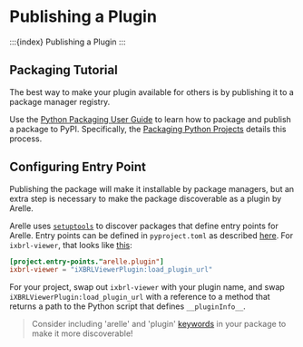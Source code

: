 # Publishing a Plugin

:::{index} Publishing a Plugin
:::

## Packaging Tutorial
The best way to make your plugin available for others is by publishing it to a package manager registry.

Use the [Python Packaging User Guide](https://packaging.python.org/en/latest/) to learn how to package and publish a package to PyPI.
Specifically, the [Packaging Python Projects](https://packaging.python.org/en/latest/tutorials/packaging-projects/) details this process.

## Configuring Entry Point
Publishing the package will make it installable by package managers, 
but an extra step is necessary to make the package discoverable as a plugin by Arelle.

Arelle uses [`setuptools`](https://pypi.org/project/setuptools/) to discover packages that define entry points for Arelle.
Entry points can be defined in `pyproject.toml` as described [here](https://setuptools.pypa.io/en/latest/userguide/entry_point.html#entry-points-for-plugins).
For `ixbrl-viewer`, that looks like [this](https://github.com/Arelle/ixbrl-viewer/blob/master/pyproject.toml#L41-L43C1):
```toml
[project.entry-points."arelle.plugin"]
ixbrl-viewer = "iXBRLViewerPlugin:load_plugin_url"
```

For your project, swap out `ixbrl-viewer` with your plugin name, and swap 
`iXBRLViewerPlugin:load_plugin_url` with a reference to a method that returns a path
to the Python script that defines `__pluginInfo__`.

> Consider including 'arelle' and 'plugin' [keywords](https://github.com/Arelle/ixbrl-viewer/blob/903ef1a5656ebcb2eb682fcb0261b109550fc602/pyproject.toml#L14) in your package to make it more discoverable!
